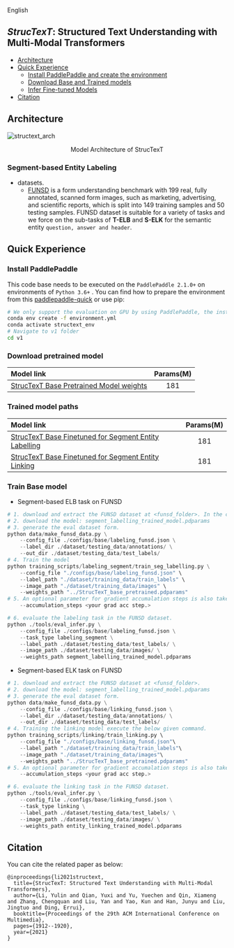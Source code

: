 English

## _StrucTexT_: Structured Text Understanding with Multi-Modal Transformers

- [Architecture](#architecture)
- [Quick Experience](#quick-experience)
  * [Install PaddlePaddle and create the environment](#install-paddlepaddle)
  * [Download Base and Trained models](#download-inference-models)
  * [Infer Fine-tuned Models](#infer-fine-tuned-models)
- [Citation](#citation)


## Architecture
![structext_arch](./doc/structext_arch.png#pic_center)
<p align="center"> Model Architecture of StrucTexT </p>



### Segment-based Entity Labeling
   * datasets.
      * [FUNSD](https://guillaumejaume.github.io/FUNSD/) is a form understanding benchmark with 199 real, fully annotated, scanned form images, such as marketing, advertising, and scientific reports, which is split into 149 training samples and 50 testing samples. FUNSD dataset is suitable for a variety of tasks and we force on the sub-tasks of **T-ELB** and **S-ELK** for the semantic entity `question, answer and header`.
 

## Quick Experience
### Install PaddlePaddle
This code base needs to be executed on the `PaddlePaddle 2.1.0+` on environments of `Python 3.6+` . You can find how to prepare the environment from this [paddlepaddle-quick](https://www.paddlepaddle.org.cn/install/quick) or use pip:

```bash
# We only support the evaluation on GPU by using PaddlePaddle, the installation command follows:
conda env create -f environment.yml
conda activate structext_env
# Navigate to v1 folder
cd v1
```



### Download pretrained model 

| Model link                                         |  Params(M)  |
| :------------------------------------------------- | :---------: |
| <a href="https://drive.google.com/file/d/19LGqUJFqwzY5XVp7rjA_T1JEHiVjkhCu/view?usp=sharing">StrucTexT Base Pretrained Model weights</a>       | 181 |

### Trained model paths

| Model link                                         |  Params(M)  |
| :------------------------------------------------- | :---------: |
| <a href="https://drive.google.com/file/d/1INBVSOZQg7jyxeyzX33CJVqCl4nYYgu3/view?usp=sharing">StrucTexT Base Finetuned for Segment Entity Labelling</a>       | 181 |
| <a href="https://drive.google.com/file/d/1CGp3iZ0p1KKrXnNbRfn-V_xIeaRCLfYl/view?usp=sharing" target="_blank">StrucTexT Base Finetuned for Segment Entity Linking</a>       | 181 |



### Train Base model
   * Segment-based ELB task on FUNSD

```python
# 1. download and extract the FUNSD dataset at <funsd_folder>. In the current repo it has already been downloaded in dataset folder
# 2. download the model: segment_labelling_trained_model.pdparams
# 3. generate the eval dataset form.
python data/make_funsd_data.py \
    --config_file ./configs/base/labeling_funsd.json \
    --label_dir ./dataset/testing_data/annotations/ \
    --out_dir ./dataset/testing_data/test_labels/
# 4. Train the model 
python training_scripts/labeling_segment/train_seg_labelling.py \
    --config_file "./configs/base/labeling_funsd.json" \
    --label_path "./dataset/training_data/train_labels" \
    --image_path "./dataset/training_data/images" \
    --weights_path "../StrucTexT_base_pretrained.pdparams"
# 5. An optional parameter for gradient accumalation steps is also taken as an input By default it is 4. Which can be changed by attaching the below command with the above command
    --accumulation_steps <your grad acc step.>

# 6. evaluate the labeling task in the FUNSD dataset.
python ./tools/eval_infer.py \
    --config_file ./configs/base/labeling_funsd.json \
    --task_type labeling_segment \
    --label_path ./dataset/testing_data/test_labels/ \
    --image_path ./dataset/testing_data/images/ \
    --weights_path segment_labelling_trained_model.pdparams
```
   * Segment-based ELK task on FUNSD

```python
# 1. download and extract the FUNSD dataset at <funsd_folder>.
# 2. download the model: segment_labelling_trained_model.pdparams
# 3. generate the eval dataset form.
python data/make_funsd_data.py \
    --config_file ./configs/base/linking_funsd.json \
    --label_dir ./dataset/testing_data/annotations/ \
    --out_dir ./dataset/testing_data/test_labels/
# 4. Training the linking model execute the below given command.
python training_scripts/linking/train_linking.py \ 
    --config_file "./configs/base/linking_funsd.json"\
    --label_path "./dataset/training_data/train_labels"\
    --image_path "./dataset/training_data/images"\
    --weights_path "../StrucTexT_base_pretrained.pdparams"
# 5. An optional parameter for gradient accumalation steps is also taken as an input By default it is 4. Which can be changed by attaching the below command with the above command
    --accumulation_steps <your grad acc step.>

# 6. evaluate the linking task in the FUNSD dataset.
python ./tools/eval_infer.py \
    --config_file ./configs/base/linking_funsd.json \
    --task_type linking \
    --label_path ./dataset/testing_data/test_labels/ \
    --image_path ./dataset/testing_data/images/ \
    --weights_path entity_linking_trained_model.pdparams
```


## Citation
You can cite the related paper as below:
```
@inproceedings{li2021structext,
  title={StrucTexT: Structured Text Understanding with Multi-Modal Transformers},
  author={Li, Yulin and Qian, Yuxi and Yu, Yuechen and Qin, Xiameng and Zhang, Chengquan and Liu, Yan and Yao, Kun and Han, Junyu and Liu, Jingtuo and Ding, Errui},
  booktitle={Proceedings of the 29th ACM International Conference on Multimedia},
  pages={1912--1920},
  year={2021}
}
```
